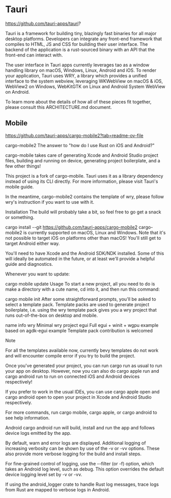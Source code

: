 # Tauri


https://github.com/tauri-apps/tauri?



Tauri is a framework for building tiny, blazingly fast binaries for all major desktop platforms. Developers can integrate any front-end framework that compiles to HTML, JS and CSS for building their user interface. The backend of the application is a rust-sourced binary with an API that the front-end can interact with.

The user interface in Tauri apps currently leverages tao as a window handling library on macOS, Windows, Linux, Android and iOS. To render your application, Tauri uses WRY, a library which provides a unified interface to the system webview, leveraging WKWebView on macOS & iOS, WebView2 on Windows, WebKitGTK on Linux and Android System WebView on Android.

To learn more about the details of how all of these pieces fit together, please consult this ARCHITECTURE.md document.



## Mobile


https://github.com/tauri-apps/cargo-mobile2?tab=readme-ov-file



cargo-mobile2
The answer to "how do I use Rust on iOS and Android?"

cargo-mobile takes care of generating Xcode and Android Studio project files, building and running on device, generating project boilerplate, and a few other things!

This project is a fork of cargo-mobile. Tauri uses it as a library dependency instead of using its CLI directly. For more information, please visit Tauri's mobile guide.

In the meantime, cargo-mobile2 contains the template of wry, please follow wry's instruction if you want to use with it.

Installation
The build will probably take a bit, so feel free to go get a snack or something.

cargo install --git https://github.com/tauri-apps/cargo-mobile2
cargo-mobile2 is currently supported on macOS, Linux and Windows. Note that it's not possible to target iOS on platforms other than macOS! You'll still get to target Android either way.

You'll need to have Xcode and the Android SDK/NDK installed. Some of this will ideally be automated in the future, or at least we'll provide a helpful guide and diagnostics.

Whenever you want to update:

cargo mobile update
Usage
To start a new project, all you need to do is make a directory with a cute name, cd into it, and then run this command:

cargo mobile init
After some straightforward prompts, you'll be asked to select a template pack. Template packs are used to generate project boilerplate, i.e. using the wry template pack gives you a wry project that runs out-of-the-box on desktop and mobile.

name	info
wry	Minimal wry project
egui	Full egui + winit + wgpu example based on agdk-egui example
Template pack contribution is welcomed

Note

For all the templates available now, currently bevy templates do not work and will encounter compile error if you try to build the project.

Once you've generated your project, you can run cargo run as usual to run your app on desktop. However, now you can also do cargo apple run and cargo android run to run on connected iOS and Android devices respectively!

If you prefer to work in the usual IDEs, you can use cargo apple open and cargo android open to open your project in Xcode and Android Studio respectively.

For more commands, run cargo mobile, cargo apple, or cargo android to see help information.

Android
cargo android run will build, install and run the app and follows device logs emitted by the app.

By default, warn and error logs are displayed. Additional logging of increasing verbosity can be shown by use of the -v or -vv options. These also provide more verbose logging for the build and install steps.

For fine-grained control of logging, use the --filter (or -f) option, which takes an Android log level, such as debug. This option overrides the default device logging level set by -v or -vv.

If using the android_logger crate to handle Rust log messages, trace logs from Rust are mapped to verbose logs in Android.

